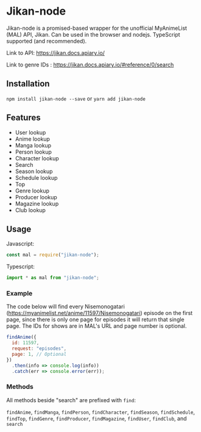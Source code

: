 # Jikan-node

Jikan-node is a promised-based wrapper for the unofficial MyAnimeList (MAL) API, Jikan.
Can be used in the browser and nodejs. TypeScript supported (and recommended).

Link to API: https://jikan.docs.apiary.io/

Link to genre IDs : https://jikan.docs.apiary.io/#reference/0/search

## Installation

`npm install jikan-node --save` or `yarn add jikan-node`

## Features

- User lookup
- Anime lookup
- Manga lookup
- Person lookup
- Character lookup
- Search
- Season lookup
- Schedule lookup
- Top
- Genre lookup
- Producer lookup
- Magazine lookup
- Club lookup

## Usage

Javascript:

```javascript
const mal = require("jikan-node");
```

Typescript:

```typescript
import * as mal from "jikan-node";
```

### Example

The code below will find every Nisemonogatari (https://myanimelist.net/anime/11597/Nisemonogatari) episode on the first page, since there is only one page for episodes it will return that single page. The IDs for shows are in MAL's URL and page number is optional.

```javascript
findAnime({
  id: 11597,
  request: "episodes",
  page: 1, // Optional
})
  .then(info => console.log(info))
  .catch(err => console.error(err));
```

### Methods

All methods beside "search" are prefixed with `find`:

`findAnime`, `findManga`, `findPerson`, `findCharacter`, `findSeason`, `findSchedule`, `findTop`, `findGenre`, `findProducer`, `findMagazine`, `findUser`, `findClub`, and `search`

